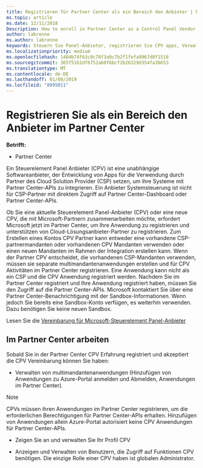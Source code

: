 ```yaml
---
title: Registrieren für Partner Center als ein Bereich den Anbieter | Partner Center
ms.topic: article
ms.date: 12/11/2018
Description: How to enroll in Partner Center as a Control Panel Vendor
author: labrenne
ms.author: labrenne
keywords: Steuern Sie Panel-Anbieter, registrieren Sie CPV apps, Verwalten von CPV apps
ms.localizationpriority: medium
ms.openlocfilehash: 1404b74f63c8c78f3a9c7b2f1fefa9967d8f1518
ms.sourcegitcommit: 365f51b1df6752ab0f6bcf2b26329d354fa36653
ms.translationtype: MT
ms.contentlocale: de-DE
ms.lasthandoff: 01/08/2019
ms.locfileid: "8995011"
---
```

# <a name="enroll-in-partner-center-as-a-control-panel-vendor"></a>Registrieren Sie als ein Bereich den Anbieter im Partner Center

**Betrifft:**

- Partner Center

Ein Steuerelement Panel Anbieter (CPV) ist eine unabhängige Softwareanbieter, der Entwicklung von Apps für die Verwendung durch Partner des Cloud Solution Provider (CSP) setzen, um ihre Systeme mit Partner Center-APIs zu integrieren. Ein Anbieter Systemsteuerung ist nicht für CSP-Partner mit direktem Zugriff auf Partner Center-Dashboard oder Partner Center-APIs.

Ob Sie eine aktuelle Steuerelement Panel-Anbieter (CPV) oder eine neue CPV, die mit Microsoft-Partnern zusammenarbeiten möchte, erfordert Microsoft jetzt im Partner Center, um Ihre Anwendung zu registrieren und unterstützen von Cloud-Lösungsanbieter-Partner zu registrieren. Zum Erstellen eines Kontos CPV Partner kann entweder eine vorhandene CSP-partnermandanten oder vorhandenen CPV Mandanten verwenden oder einen neuen Mandanten im Rahmen der Integration erstellen kann. Wenn der Partner CPV entscheidet, die vorhandenen CSP-Mandanten verwenden, müssen sie separate multimandantenanwendungen erstellen und für CPV Aktivitäten im Partner Center registrieren. Eine Anwendung kann nicht als ein CSP und die CPV Anwendung registriert werden. Nachdem Sie im Partner Center registriert und Ihre Anwendung registriert haben, müssen Sie den Zugriff auf die Partner Center-APIs.  Microsoft kontaktiert Sie über eine Partner Center-Benachrichtigung mit der Sandbox-Informationen. Wenn jedoch Sie bereits eine Sandbox-Konto verfügen, es weiterhin verwenden. Dazu benötigen Sie keine neuen Sandbox.   

Lesen Sie die [Vereinbarung für Microsoft-Steuerelement Panel-Anbieter](https://go.microsoft.com/fwlink/?linkid=2055198)


## <a name="working-in-partner-center"></a>Im Partner Center arbeiten
Sobald Sie in der Partner Center CPV Erfahrung registriert und akzeptiert die CPV Vereinbarung können Sie haben:

- Verwalten von multimandantenanwendungen (Hinzufügen von Anwendungen zu Azure-Portal anmelden und Abmelden, Anwendungen im Partner Center).

>[!Note] 
>CPVs müssen ihren Anwendungen im Partner Center registrieren, um die erforderlichen Berechtigungen für Partner Center-APIs erhalten. Hinzufügen von Anwendungen allein Azure-Portal autorisiert keine CPV Anwendungen für Partner Center-APIs. 

- Zeigen Sie an und verwalten Sie Ihr Profil CPV 

- Anzeigen und Verwalten von Benutzern, die Zugriff auf Funktionen CPV benötigen. Die einzige Rolle einer CPV haben ist globalen Administrator.



